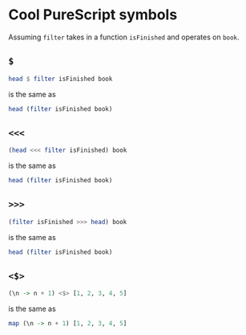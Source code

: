 # Cool PureScript symbols

Assuming `filter` takes in a function `isFinished` and operates on `book`.

## `$`

```purescript
head $ filter isFinished book
```

is the same as

```purescript
head (filter isFinished book)
```

## `<<<`

```purescript
(head <<< filter isFinished) book
```

is the same as

```purescript
head (filter isFinished book)
```

## `>>>`

```purescript
(filter isFinished >>> head) book
```

is the same as

```purescript
head (filter isFinished book)
```

## `<$>`

```purescript
(\n -> n + 1) <$> [1, 2, 3, 4, 5]
```

is the same as

```purescript
map (\n -> n + 1) [1, 2, 3, 4, 5]
```
